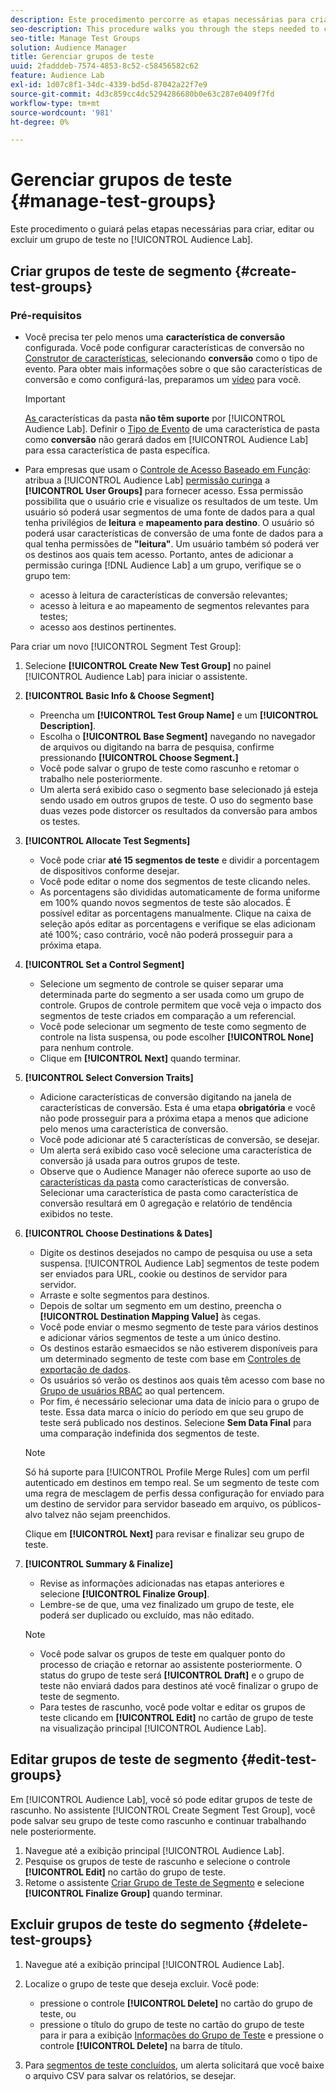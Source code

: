 ```yaml
---
description: Este procedimento percorre as etapas necessárias para criar, editar ou excluir um grupo de teste no Audience Lab
seo-description: This procedure walks you through the steps needed to create, edit, or delete a test group in Audience Lab
seo-title: Manage Test Groups
solution: Audience Manager
title: Gerenciar grupos de teste
uuid: 2fadddeb-7574-4853-8c52-c58456582c62
feature: Audience Lab
exl-id: 1d07c8f1-34dc-4339-bd5d-87042a22f7e9
source-git-commit: 4d3c859cc4dc5294286680b0e63c287e0409f7fd
workflow-type: tm+mt
source-wordcount: '981'
ht-degree: 0%

---
```


# Gerenciar grupos de teste {#manage-test-groups}

Este procedimento o guiará pelas etapas necessárias para criar, editar ou excluir um grupo de teste no [!UICONTROL Audience Lab].

## Criar grupos de teste de segmento {#create-test-groups}

### Pré-requisitos

<!-- create-test-group.xml -->

* Você precisa ter pelo menos uma **característica de conversão** configurada. Você pode configurar características de conversão no [Construtor de características](../../features/traits/create-onboarded-rule-based-traits.md), selecionando **conversão** como o tipo de evento. Para obter mais informações sobre o que são características de conversão e como configurá-las, preparamos um [vídeo](https://helpx.adobe.com/audience-manager/kt/using/creating-conversion-traits-feature-video-use.html) para você.

  >[!IMPORTANT]
  >
  >[As ](../../features/traits/about-folder-traits.md)características da pasta **não têm suporte** por [!UICONTROL Audience Lab]. Definir o [Tipo de Evento](../../features/traits/create-onboarded-rule-based-traits.md) de uma característica de pasta como **conversão** não gerará dados em [!UICONTROL Audience Lab] para essa característica de pasta específica.

* Para empresas que usam o [Controle de Acesso Baseado em Função](../../features/administration/administration-overview.md): atribua a [!UICONTROL Audience Lab] [permissão curinga](../../features/administration/administration-overview.md#wild-card-permissions) a **[!UICONTROL User Groups]** para fornecer acesso. Essa permissão possibilita que o usuário crie e visualize os resultados de um teste. Um usuário só poderá usar segmentos de uma fonte de dados para a qual tenha privilégios de **leitura** e **mapeamento para destino**. O usuário só poderá usar características de conversão de uma fonte de dados para a qual tenha permissões de **&quot;leitura&quot;**. Um usuário também só poderá ver os destinos aos quais tem acesso. Portanto, antes de adicionar a permissão curinga [!DNL Audience Lab] a um grupo, verifique se o grupo tem:
   * acesso à leitura de características de conversão relevantes;
   * acesso à leitura e ao mapeamento de segmentos relevantes para testes;
   * acesso aos destinos pertinentes.

Para criar um novo [!UICONTROL Segment Test Group]:

1. Selecione **[!UICONTROL Create New Test Group]** no painel [!UICONTROL Audience Lab] para iniciar o assistente.
1. **[!UICONTROL Basic Info & Choose Segment]**

   * Preencha um **[!UICONTROL Test Group Name]** e um **[!UICONTROL Description]**.
   * Escolha o **[!UICONTROL Base Segment]** navegando no navegador de arquivos ou digitando na barra de pesquisa, confirme pressionando **[!UICONTROL Choose Segment.]**
   * Você pode salvar o grupo de teste como rascunho e retomar o trabalho nele posteriormente.
   * Um alerta será exibido caso o segmento base selecionado já esteja sendo usado em outros grupos de teste. O uso do segmento base duas vezes pode distorcer os resultados da conversão para ambos os testes.

1. **[!UICONTROL Allocate Test Segments]**

   * Você pode criar **até 15 segmentos de teste** e dividir a porcentagem de dispositivos conforme desejar.
   * Você pode editar o nome dos segmentos de teste clicando neles.
   * As porcentagens são divididas automaticamente de forma uniforme em 100% quando novos segmentos de teste são alocados. É possível editar as porcentagens manualmente. Clique na caixa de seleção após editar as porcentagens e verifique se elas adicionam até 100%; caso contrário, você não poderá prosseguir para a próxima etapa.

1. **[!UICONTROL Set a Control Segment]**

   * Selecione um segmento de controle se quiser separar uma determinada parte do segmento a ser usada como um grupo de controle. Grupos de controle permitem que você veja o impacto dos segmentos de teste criados em comparação a um referencial.
   * Você pode selecionar um segmento de teste como segmento de controle na lista suspensa, ou pode escolher **[!UICONTROL None]** para nenhum controle.
   * Clique em **[!UICONTROL Next]** quando terminar.

1. **[!UICONTROL Select Conversion Traits]**

   * Adicione características de conversão digitando na janela de características de conversão. Esta é uma etapa **obrigatória** e você não pode prosseguir para a próxima etapa a menos que adicione pelo menos uma característica de conversão.
   * Você pode adicionar até 5 características de conversão, se desejar.
   * Um alerta será exibido caso você selecione uma característica de conversão já usada para outros grupos de teste.
   * Observe que o Audience Manager não oferece suporte ao uso de [características da pasta](/help/using/features/traits/about-folder-traits.md) como características de conversão. Selecionar uma característica de pasta como característica de conversão resultará em 0 agregação e relatório de tendência exibidos no teste.

1. **[!UICONTROL Choose Destinations & Dates]**

   * Digite os destinos desejados no campo de pesquisa ou use a seta suspensa. [!UICONTROL Audience Lab] segmentos de teste podem ser enviados para URL, cookie ou destinos de servidor para servidor.
   * Arraste e solte segmentos para destinos.
   * Depois de soltar um segmento em um destino, preencha o **[!UICONTROL Destination Mapping Value]** às cegas.
   * Você pode enviar o mesmo segmento de teste para vários destinos e adicionar vários segmentos de teste a um único destino.
   * Os destinos estarão esmaecidos se não estiverem disponíveis para um determinado segmento de teste com base em [Controles de exportação de dados](../../features/data-export-controls.md).
   * Os usuários só verão os destinos aos quais têm acesso com base no [Grupo de usuários RBAC](../../features/administration/administration-overview.md) ao qual pertencem.
   * Por fim, é necessário selecionar uma data de início para o grupo de teste. Essa data marca o início do período em que seu grupo de teste será publicado nos destinos. Selecione **Sem Data Final** para uma comparação indefinida dos segmentos de teste.

   >[!NOTE]
   >
   >Só há suporte para [!UICONTROL Profile Merge Rules] com um perfil autenticado em destinos em tempo real. Se um segmento de teste com uma regra de mesclagem de perfis dessa configuração for enviado para um destino de servidor para servidor baseado em arquivo, os públicos-alvo talvez não sejam preenchidos.

   Clique em **[!UICONTROL Next]** para revisar e finalizar seu grupo de teste.

1. **[!UICONTROL Summary & Finalize]**

   * Revise as informações adicionadas nas etapas anteriores e selecione **[!UICONTROL Finalize Group]**.
   * Lembre-se de que, uma vez finalizado um grupo de teste, ele poderá ser duplicado ou excluído, mas não editado.

   >[!NOTE]
   >* Você pode salvar os grupos de teste em qualquer ponto do processo de criação e retornar ao assistente posteriormente. O status do grupo de teste será **[!UICONTROL Draft]** e o grupo de teste não enviará dados para destinos até você finalizar o grupo de teste de segmento.
   >* Para testes de rascunho, você pode voltar e editar os grupos de teste clicando em **[!UICONTROL Edit]** no cartão de grupo de teste na visualização principal [!UICONTROL Audience Lab].

## Editar grupos de teste de segmento {#edit-test-groups}

Em [!UICONTROL Audience Lab], você só pode editar grupos de teste de rascunho. No assistente [!UICONTROL Create Segment Test Group], você pode salvar seu grupo de teste como rascunho e continuar trabalhando nele posteriormente.

1. Navegue até a exibição principal [!UICONTROL Audience Lab].
1. Pesquise os grupos de teste de rascunho e selecione o controle **[!UICONTROL Edit]** no cartão do grupo de teste.
1. Retome o assistente [Criar Grupo de Teste de Segmento](../../features/audience-lab/audience-lab-manage-test-groups.md#create-test-groups) e selecione **[!UICONTROL Finalize Group]** quando terminar.

## Excluir grupos de teste do segmento {#delete-test-groups}

1. Navegue até a exibição principal [!UICONTROL Audience Lab].
1. Localize o grupo de teste que deseja excluir. Você pode:

   * pressione o controle **[!UICONTROL Delete]** no cartão do grupo de teste, ou
   * pressione o título do grupo de teste no cartão do grupo de teste para ir para a exibição [Informações do Grupo de Teste](../../features/audience-lab/audience-lab-information-view.md) e pressione o controle **[!UICONTROL Delete]** na barra de título.

1. Para [segmentos de teste concluídos](../../features/audience-lab/audience-lab.md#status), um alerta solicitará que você baixe o arquivo CSV para salvar os relatórios, se desejar.
